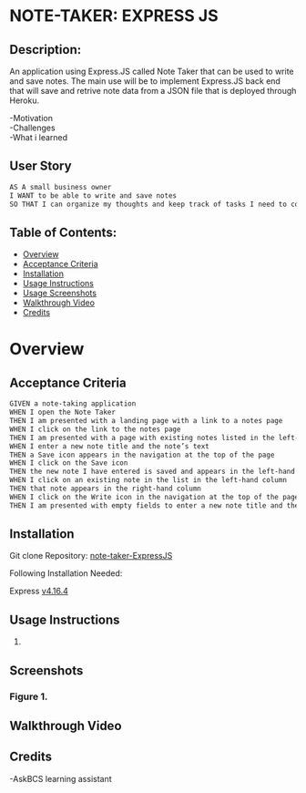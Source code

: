 # NOTE-TAKER: EXPRESS JS
  
## Description:

An application using Express.JS called Note Taker that can be used to write and save notes. The main use will be to implement Express.JS back end that will save and retrive note data from a JSON file that is deployed through Heroku. 

-Motivation  
-Challenges  
-What i learned  

## User Story
```md
AS A small business owner
I WANT to be able to write and save notes
SO THAT I can organize my thoughts and keep track of tasks I need to complete
```

## Table of Contents:
- [Overview](#Overview)
- [Acceptance Criteria](#acceptance-criteria)
- [Installation](#installation)
- [Usage Instructions](#usage-instructions) 
- [Usage Screenshots](#screenshots)
- [Walkthrough Video](#walkthrough-video)
- [Credits](#credits)  

# Overview

## Acceptance Criteria
```md
GIVEN a note-taking application
WHEN I open the Note Taker
THEN I am presented with a landing page with a link to a notes page
WHEN I click on the link to the notes page
THEN I am presented with a page with existing notes listed in the left-hand column, plus empty fields to enter a new note title and the note’s text in the right-hand column
WHEN I enter a new note title and the note’s text
THEN a Save icon appears in the navigation at the top of the page
WHEN I click on the Save icon
THEN the new note I have entered is saved and appears in the left-hand column with the other existing notes
WHEN I click on an existing note in the list in the left-hand column
THEN that note appears in the right-hand column
WHEN I click on the Write icon in the navigation at the top of the page
THEN I am presented with empty fields to enter a new note title and the note’s text in the right-hand column
```

## Installation
Git clone Repository: [note-taker-ExpressJS](https://github.com/RyanSKang/note-taker-ExpressJS) 

Following Installation Needed:

Express [v4.16.4](https://www.npmjs.com/package/express/v/4.16.4)

## Usage Instructions
1. 

## Screenshots
### Figure 1. 

## Walkthrough Video


## Credits
-AskBCS learning assistant 



